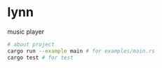# lynn
music player

```sh
# about project
cargo run --example main # for examples/main.rs
cargo test # for test
```
